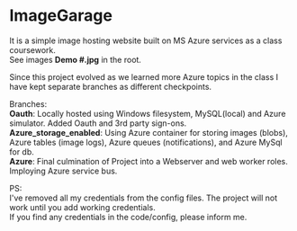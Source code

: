 # ImageGarage

It is a simple image hosting website built on MS Azure services as a class coursework.  
See images **Demo #.jpg** in the root.

Since this project evolved as we learned more Azure topics in the class I have kept separate branches as different checkpoints.  

Branches:  
**Oauth**: Locally hosted using Windows filesystem, MySQL(local) and Azure simulator. Added Oauth and 3rd party sign-ons.  
**Azure_storage_enabled**: Using Azure container for storing images (blobs), Azure tables (image logs), Azure queues (notifications), and Azure MySql for db.  
**Azure**: Final culmination of Project into a Webserver and web worker roles. Imploying Azure service bus.

PS:  
I've removed all my credentials from the config files. The project will not work until you add working credentials.   
If you find any credentials in the code/config, please inform me.
